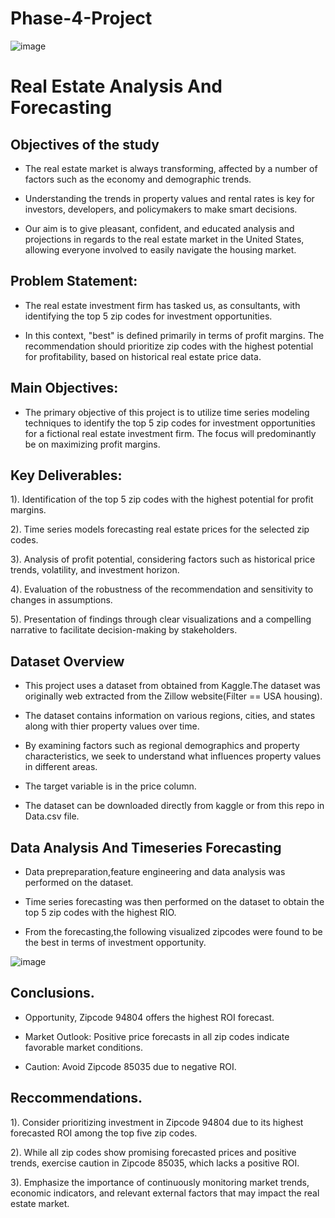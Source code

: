 # Phase-4-Project
![image](https://github.com/ellahad/ellahad-Phase-4-Project/assets/92978069/f355722e-a541-4b02-b57b-fd4db2088455)
# Real Estate Analysis And Forecasting

## Objectives of the study
- The real estate market is always transforming, affected by a number of factors such as the economy and demographic trends.
  
- Understanding the trends in property values and rental rates is key for investors, developers, and policymakers to make smart decisions.
  
- Our aim is to give pleasant, confident, and educated analysis and projections in regards to the real estate market in the United States, allowing everyone involved to easily navigate the housing market.

## Problem Statement:
- The real estate investment firm has tasked us, as consultants, with identifying the top 5 zip codes for investment opportunities. 

- In this context, "best" is defined primarily in terms of profit margins. The recommendation should prioritize zip codes with the highest potential for profitability, based on historical real estate price data.

## Main Objectives:

- The primary objective of this project is to utilize time series modeling techniques to identify the top 5 zip codes for investment opportunities for a fictional real estate investment firm. The focus will predominantly be on maximizing profit margins.

## Key Deliverables:

1). Identification of the top 5 zip codes with the highest potential for profit margins.

2). Time series models forecasting real estate prices for the selected zip codes.

3). Analysis of profit potential, considering factors such as historical price trends, volatility, and investment horizon.

4). Evaluation of the robustness of the recommendation and sensitivity to changes in assumptions.

5). Presentation of findings through clear visualizations and a compelling narrative to facilitate decision-making by stakeholders.

## Dataset Overview 
- This project uses a dataset from obtained from Kaggle.The dataset was originally web extracted from the Zillow website(Filter == USA housing).

- The dataset contains information on various regions, cities, and states along with thier property values over time.

- By examining factors such as regional demographics and property characteristics, we seek to understand what influences property values in different areas.

- The target variable is in the price column.

- The dataset can be downloaded directly from kaggle  or from this repo in Data.csv file.

## Data Analysis And Timeseries Forecasting
- Data prepreparation,feature engineering and data analysis was performed on the dataset.

- Time series forecasting was then performed on the dataset to obtain the top 5 zip codes with the highest RIO.

- From the forecasting,the following visualized zipcodes were found to be the best in terms of investment opportunity.

![image](https://github.com/ellahad/ellahad-Phase-4-Project/assets/92978069/e5941feb-af15-4f35-8dcb-c660f49aaf49)

## Conclusions.

- Opportunity, Zipcode 94804 offers the highest ROI forecast.

- Market Outlook: Positive price forecasts in all zip codes indicate favorable market conditions.

- Caution: Avoid Zipcode 85035 due to negative ROI.

## Reccommendations.

1). Consider prioritizing investment in Zipcode 94804 due to its highest forecasted ROI among the top five zip codes.

2). While all zip codes show promising forecasted prices and positive trends, exercise caution in Zipcode 85035, which lacks a positive ROI.

3). Emphasize the importance of continuously monitoring market trends, economic indicators, and relevant external factors that may impact the real estate market.
